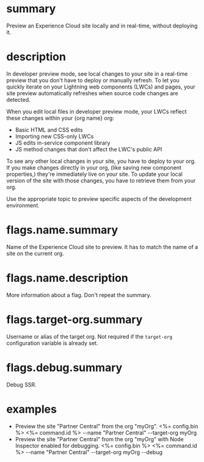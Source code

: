 # summary

Preview an Experience Cloud site locally and in real-time, without deploying it.

# description

In developer preview mode, see local changes to your site in a real-time preview that you don't have to deploy or manually refresh. To let you quickly iterate on your Lightning web components (LWCs) and pages, your site preview automatically refreshes when source code changes are detected.

When you edit local files in developer preview mode, your LWCs reflect these changes within your {org name} org:

- Basic HTML and CSS edits
- Importing new CSS-only LWCs
- JS edits in-service component library
- JS method changes that don't affect the LWC's public API

To see any other local changes in your site, you have to deploy to your org. If you make changes directly in your org, (like saving new component properties,) they're immediately live on your site. To update your local version of the site with those changes, you have to retrieve them from your org.

Use the appropriate topic to preview specific aspects of the development environment.

# flags.name.summary

Name of the Experience Cloud site to preview. It has to match the name of a site on the current org.

# flags.name.description

More information about a flag. Don't repeat the summary.

# flags.target-org.summary

Username or alias of the target org. Not required if the `target-org` configuration variable is already set.

# flags.debug.summary

Debug SSR.

# examples

- Preview the site "Partner Central" from the org "myOrg".
  <%= config.bin %> <%= command.id %> --name "Partner Central" --target-org myOrg
- Preview the site "Partner Central" from the org "myOrg" with Node Inspector enabled for debugging.
  <%= config.bin %> <%= command.id %> --name "Partner Central" --target-org myOrg --debug
